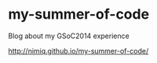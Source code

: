 my-summer-of-code
=================

Blog about my GSoC2014 experience

http://nimiq.github.io/my-summer-of-code/
